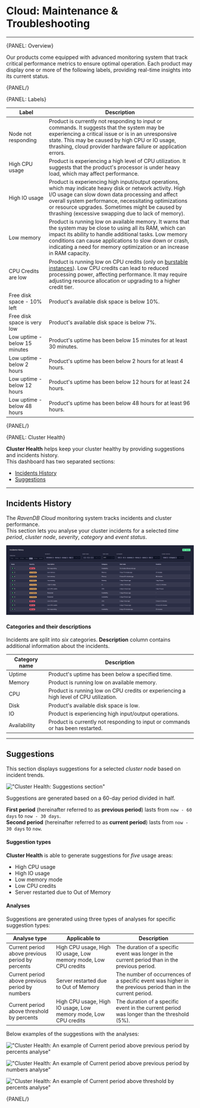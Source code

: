 # Cloud: Maintenance & Troubleshooting
---

{PANEL: Overview}

Our products come equipped with advanced monitoring system that track critical performance metrics to ensure optimal
operation. Each product may display one or more of the following labels, providing real-time insights into its current
status.

{PANEL/}

{PANEL: Labels}

| Label                         | Description                                                                                                                                                                                                                                                                                                                       |
|-------------------------------|-----------------------------------------------------------------------------------------------------------------------------------------------------------------------------------------------------------------------------------------------------------------------------------------------------------------------------------|
| Node not responding           | Product is currently not responding to input or commands. It suggests that the system may be experiencing a critical issue or is in an unresponsive state. This may be caused by high CPU or IO usage, thrashing, cloud provider hardware failure or application errors.                                                          |
| High CPU usage                | Product is experiencing a high level of CPU utilization. It suggests that the product's processor is under heavy load, which may affect performance.                                                                                                                                                                              |
| High IO usage                 | Product is experiencing high input/output operations, which may indicate heavy disk or network activity. High I/O usage can slow down data processing and affect overall system performance, necessitating optimizations or resource upgrades. Sometimes might be caused by thrashing (excessive swapping due to lack of memory). |
| Low memory                    | Product is running low on available memory. It warns that the system may be close to using all its RAM, which can impact its ability to handle additional tasks. Low memory conditions can cause applications to slow down or crash, indicating a need for memory optimization or an increase in RAM capacity.                    |
| CPU Credits are low           | Product is running low on CPU credits (only on [burstable instances](cloud-overview#burstable-instances)). Low CPU credits can lead to reduced processing power, affecting performance. It may require adjusting resource allocation or upgrading to a higher credit tier.                                                        |
| Free disk space - 10% left    | Product's available disk space is below 10%.                                                                                                                                                                                                                                                                                      |
| Free disk space is very low   | Product's available disk space is below 7%.                                                                                                                                                                                                                                                                                       |
| Low uptime - below 15 minutes | Product's uptime has been below 15 minutes for at least 30 minutes.                                                                                                                                                                                                                                                               |
| Low uptime - below 2 hours    | Product's uptime has been below 2 hours for at least 4 hours.                                                                                                                                                                                                                                                                     |
| Low uptime - below 12 hours   | Product's uptime has been below 12 hours for at least 24 hours.                                                                                                                                                                                                                                                                   |
| Low uptime - below 48 hours   | Product's uptime has been below 48 hours for at least 96 hours.                                                                                                                                                                                                                                                                   |

{PANEL/}

{PANEL: Cluster Health}

**Cluster Health** helps keep your cluster healthy by providing suggestions and incidents history.  
This dashboard has two separated sections:

- [Incidents History](cloud-maintenance-troubleshooting#incidents-history)
- [Suggestions](cloud-maintenance-troubleshooting#suggestions)

---

## Incidents History

The *RavenDB Cloud* monitoring system tracks incidents and cluster performance.  
This section lets you analyse your cluster incidents for a selected *time period*, *cluster node*, *severity*, *category* and *event status*.

!["Cluster Health: Incidents History section"](images\cluster-health-incidents-history.png "Cluster Health: Incidents History section")

#### Categories and their descriptions

Incidents are split into *six* categories. **Description** column contains additional information about the incidents.  

| Category name | Description                                                                            |
|---------------|----------------------------------------------------------------------------------------|
| Uptime        | Product's uptime has been below a specified time.                                      |
| Memory        | Product is running low on available memory.                                            |
| CPU           | Product is running low on CPU credits or experiencing a high level of CPU utilization. |
| Disk          | Product's available disk space is low.                                                 |
| IO            | Product is experiencing high input/output operations.                                  |
| Availability  | Product is currently not responding to input or commands or has been restarted.        |

---

## Suggestions

This section displays suggestions for a selected *cluster node* based on incident trends.

!["Cluster Health: Suggestions section"](images\cluster-health-suggestions.png "Cluster Health: Suggestions section")

Suggestions are generated based on a 60-day period divided in half.  

**First period** (hereinafter referred to as **previous period**) lasts from `now - 60 days` to `now - 30 days`.  
**Second period** (hereinafter referred to as **current period**) lasts from `now - 30 days` to `now`.  

#### Suggestion types

**Cluster Health** is able to generate suggestions for *five* usage areas:

- High CPU usage                                                         
- High IO usage                        
- Low memory mode                      
- Low CPU credits                                                                      
- Server restarted due to Out of Memory

#### Analyses

Suggestions are generated using three types of analyses for specific suggestion types:

| Analyse type                                     | Applicable to                                                   | Description                                                                                                 |
|--------------------------------------------------|-----------------------------------------------------------------|-------------------------------------------------------------------------------------------------------------|
| Current period above previous period by percents | High CPU usage, High IO usage, Low memory mode, Low CPU credits | The duration of a specific event was longer in the current period than in the previous period.              |
| Current period above previous period by numbers  | Server restarted due to Out of Memory                           | The number of occurrences of a specific event was higher in the previous period than in the current period. |
| Current period above threshold by percents       | High CPU usage, High IO usage, Low memory mode, Low CPU credits | The duration of a specific event in the current period was longer than the threshold (5%).                  |

Below examples of the suggestions with the analyses: 

!["Cluster Health: An example of `Current period above previous period by percents` analyse"](images\cluster-health-suggestions-current-month-above-previous-month-by-percents.png "Cluster Health: An example of `Current period above previous period by percents` analyse")


!["Cluster Health: An example of `Current period above previous period by numbers` analyse"](images\cluster-health-suggestions-current-month-above-previous-month-by-numbers.png "Cluster Health: An example of `Current period above previous period by numbers` analyse")


!["Cluster Health: An example of `Current period above threshold by percents` analyse"](images\cluster-health-suggestions-current-month-above-threshold-by-percents.png "Cluster Health: An example of `Current period above threshold by percents` analyse")


{PANEL/}
